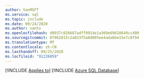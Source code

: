 ```yaml
---
author: VanMSFT
ms.service: sql
ms.topic: include
ms.date: 09/24/2020
ms.author: vanto
ms.openlocfilehash: d0937c026687adff9914e1a369e69d18649cc400
ms.sourcegitcommit: 8f062015c2a033f5a0d805ee4adabbe15e7c8f94
ms.translationtype: MT
ms.contentlocale: zh-CN
ms.lasthandoff: 09/25/2020
ms.locfileid: "91226859"
---
```

[!INCLUDE [Applies to](../../includes/applies-md.md)] [!INCLUDE [Azure SQL Database](../../includes/applies-to-version/_asdb.md)]